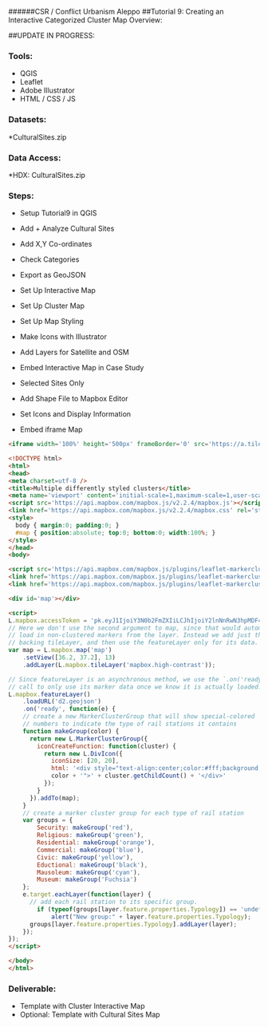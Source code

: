 ######CSR / Conflict Urbanism Aleppo
##Tutorial 9: Creating an Interactive Categorized Cluster Map
Overview: 

##UPDATE IN PROGRESS:

### Tools:
* QGIS
* Leaflet
* Adobe Illustrator
* HTML / CSS / JS
	
### Datasets: 
*CulturalSites.zip

### Data Access:
*HDX: CulturalSites.zip

### Steps:
* Setup Tutorial9 in QGIS
* Add + Analyze Cultural Sites
* Add X,Y Co-ordinates
* Check Categories
* Export as GeoJSON
* Set Up Interactive Map
* Set Up Cluster Map
* Set Up Map Styling
* Make Icons with Illustrator
* Add Layers for Satellite and OSM
* Embed Interactive Map in Case Study

* Selected Sites Only
* Add Shape File to Mapbox Editor
* Set Icons and Display Information
* Embed iframe Map
```html
<iframe width='100%' height='500px' frameBorder='0' src='https://a.tiles.mapbox.com/v4/c4sr.o5abolo0/attribution,zoompan,zoomwheel,geocoder,share.html?access_token=pk.eyJ1IjoiYzRzciIsImEiOiJjaWdhN2ptaHkwZmxidWxrcnBscjM5N2trIn0.Rcac0rnnmYf2eXZOL0tT5A'></iframe>
```

```html
<!DOCTYPE html>
<html>
<head>
<meta charset=utf-8 />
<title>Multiple differently styled clusters</title>
<meta name='viewport' content='initial-scale=1,maximum-scale=1,user-scalable=no' />
<script src='https://api.mapbox.com/mapbox.js/v2.2.4/mapbox.js'></script>
<link href='https://api.mapbox.com/mapbox.js/v2.2.4/mapbox.css' rel='stylesheet' />
<style>
  body { margin:0; padding:0; }
  #map { position:absolute; top:0; bottom:0; width:100%; }
</style>
</head>
<body>

<script src='https://api.mapbox.com/mapbox.js/plugins/leaflet-markercluster/v0.4.0/leaflet.markercluster.js'></script>
<link href='https://api.mapbox.com/mapbox.js/plugins/leaflet-markercluster/v0.4.0/MarkerCluster.css' rel='stylesheet' />
<link href='https://api.mapbox.com/mapbox.js/plugins/leaflet-markercluster/v0.4.0/MarkerCluster.Default.css' rel='stylesheet' />

<div id='map'></div>

<script>
L.mapbox.accessToken = 'pk.eyJ1IjoiY3N0b2FmZXIiLCJhIjoiY2lnNnRwN3hpMDF4YnU3a3BkNjAzcnBvaCJ9.0EZvAi2Bvn1zGdLj6crPsA';
// Here we don't use the second argument to map, since that would automatically
// load in non-clustered markers from the layer. Instead we add just the
// backing tileLayer, and then use the featureLayer only for its data.
var map = L.mapbox.map('map')
    .setView([36.2, 37.2], 13)
    .addLayer(L.mapbox.tileLayer('mapbox.high-contrast'));

// Since featureLayer is an asynchronous method, we use the `.on('ready'`
// call to only use its marker data once we know it is actually loaded.
L.mapbox.featureLayer()
    .loadURL('d2.geojson')
    .on('ready', function(e) {
    // create a new MarkerClusterGroup that will show special-colored
    // numbers to indicate the type of rail stations it contains
    function makeGroup(color) {
      return new L.MarkerClusterGroup({
        iconCreateFunction: function(cluster) {
          return new L.DivIcon({
            iconSize: [20, 20],
            html: '<div style="text-align:center;color:#fff;background:' +
            color + '">' + cluster.getChildCount() + '</div>'
          });
        }
      }).addTo(map);
    }
    // create a marker cluster group for each type of rail station
    var groups = {
        Security: makeGroup('red'),
        Religious: makeGroup('green'),
        Residential: makeGroup('orange'),
        Commercial: makeGroup('blue'),
        Civic: makeGroup('yellow'),
        Eductional: makeGroup('black'),
        Mausoleum: makeGroup('cyan'),
        Museum: makeGroup('Fuchsia')
    };
    e.target.eachLayer(function(layer) {
      // add each rail station to its specific group.
        if (typeof(groups[layer.feature.properties.Typology]) == 'undefined')
            alert("New group:" + layer.feature.properties.Typology);
      groups[layer.feature.properties.Typology].addLayer(layer);
    });
});
</script>

</body>
</html>
```

### Deliverable:
* Template with Cluster Interactive Map
* Optional: Template with Cultural Sites Map 


